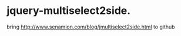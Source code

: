 jquery-multiselect2side.
========================

bring http://www.senamion.com/blog/jmultiselect2side.html to github
